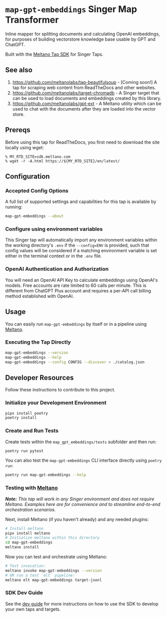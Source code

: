 # `map-gpt-embeddings` Singer Map Transformer

Inline mapper for splitting documents and calculating OpenAI embeddings, for purposes of building vectorstore knowledge base usable by GPT and ChatGPT.

Built with the [Meltano Tap SDK](https://sdk.meltano.com) for Singer Taps.

## See also

1. https://github.com/meltanolabs/tap-beautifulsoup - [Coming soon!] A tap for scraping web content from ReadTheDocs and other websites.
1. https://github.com/meltanolabs/target-chromadb - A Singer target that can be used to load documents and embeddings created by this library.
1. https://github.com/meltanolabs/gpt-ext - A Meltano utility which can be used to chat with the documents after they are loaded into the vector store.

## Prereqs

Before using this tap for ReadTheDocs, you first need to download the site locally using wget:

```console
% MY_RTD_SITE=sdk.meltano.com
% wget -r -A.html https://${MY_RTD_SITE}/en/latest/
```

<!--

Developer TODO: Update the below as needed to correctly describe the install procedure. For instance, if you do not have a PyPi repo, or if you want users to directly install from your git repo, you can modify this step as appropriate.

## Installation

Install from PyPi:

```bash
pipx install map-gpt-embeddings
```

Install from GitHub:

```bash
pipx install git+https://github.com/ORG_NAME/map-gpt-embeddings.git@main
```

-->

## Configuration

### Accepted Config Options

<!--
Developer TODO: Provide a list of config options accepted by the tap.

This section can be created by copy-pasting the CLI output from:

```
map-gpt-embeddings --about --format=markdown
```
-->

A full list of supported settings and capabilities for this
tap is available by running:

```bash
map-gpt-embeddings --about
```

### Configure using environment variables

This Singer tap will automatically import any environment variables within the working directory's
`.env` if the `--config=ENV` is provided, such that config values will be considered if a matching
environment variable is set either in the terminal context or in the `.env` file.

### OpenAI Authentication and Authorization

You will need an OpenAI API Key to calculate embeddings using OpenAI's models. Free accounts are rate limited to 60 calls per minute. This is different from ChatGPT Plus account and requires a per-API call billing method established with OpenAI.

## Usage

You can easily run `map-gpt-embeddings` by itself or in a pipeline using [Meltano](https://meltano.com/).

### Executing the Tap Directly

```bash
map-gpt-embeddings --version
map-gpt-embeddings --help
map-gpt-embeddings --config CONFIG --discover > ./catalog.json
```

## Developer Resources

Follow these instructions to contribute to this project.

### Initialize your Development Environment

```bash
pipx install poetry
poetry install
```

### Create and Run Tests

Create tests within the `map_gpt_embeddings/tests` subfolder and
then run:

```bash
poetry run pytest
```

You can also test the `map-gpt-embeddings` CLI interface directly using `poetry run`:

```bash
poetry run map-gpt-embeddings --help
```

### Testing with [Meltano](https://www.meltano.com)

_**Note:** This tap will work in any Singer environment and does not require Meltano.
Examples here are for convenience and to streamline end-to-end orchestration scenarios._

<!--
Developer TODO:
Your project comes with a custom `meltano.yml` project file already created. Open the `meltano.yml` and follow any "TODO" items listed in
the file.
-->

Next, install Meltano (if you haven't already) and any needed plugins:

```bash
# Install meltano
pipx install meltano
# Initialize meltano within this directory
cd map-gpt-embeddings
meltano install
```

Now you can test and orchestrate using Meltano:

```bash
# Test invocation:
meltano invoke map-gpt-embeddings --version
# OR run a test `elt` pipeline:
meltano elt map-gpt-embeddings target-jsonl
```

### SDK Dev Guide

See the [dev guide](https://sdk.meltano.com/en/latest/dev_guide.html) for more instructions on how to use the SDK to
develop your own taps and targets.
